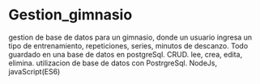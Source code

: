 # Gestion_gimnasio
gestion de base de datos para un gimnasio, donde un usuario ingresa un tipo de entrenamiento, repeticiones, series, minutos de descanzo. 
Todo guardado en una base de datos en postgreSql.
CRUD. lee, crea, edita, elimina. utilizacion de base de datos con PostrgreSql. 
NodeJs, javaScript(ES6)
